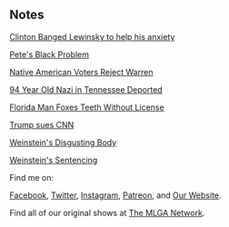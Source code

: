 ## Notes

[Clinton Banged Lewinsky to help his anxiety](https://www.nytimes.com/2020/03/06/us/bill-clinton-hillary-hulu.html)

[Pete's Black Problem](https://www.nytimes.com/aponline/2020/02/25/us/politics/ap-us-election-2020-buttigieg-.html)

[Native American Voters Reject Warren](https://nypost.com/2020/03/07/elizabeth-warren-rejected-by-native-american-voters-on-super-tuesday/)


[94 Year Old Nazi in Tennessee Deported](https://www.cbsnews.com/news/ex-nazi-guard-friedrich-karl-berger-faces-deportation-index-card-found-sunken-ship-helps-implicate-tennessee-man/)


[Florida Man Foxes Teeth Without License](https://www.news4jax.com/news/local/2020/03/04/man-charged-with-practicing-dentistry-without-a-license-again/)

[Trump sues CNN](https://thehill.com/regulation/court-battles/486341-trump-campaign-files-defamation-suit-against-cnn)

[Weinstein's Disgusting Body](https://www.vulture.com/2020/01/jessica-mann-harvey-weinstein-trial-testimony.html)

[Weinstein's Sentencing](https://www.usatoday.com/story/entertainment/celebrities/2020/03/06/harvey-weinstein-prosecutors-seek-sentence-for-lifetime-abuse/4979407002/)

Find me on:

[Facebook](https://facebook.com/thisismlga), [Twitter](https://twitter.com/thisismlga), [Instagram](https://instagram.com/thisismlga), [Patreon](https://www.patreon.com/ThisIsMLGA), and [Our Website](https://thisismlga.com).

Find all of our original shows at [The MLGA Network](https://mlganetwork.com).

